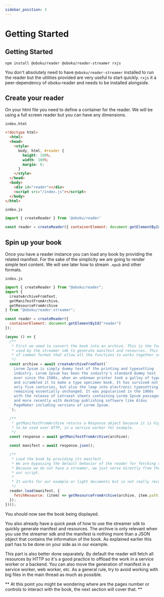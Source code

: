 ```yaml
---
sidebar_position: 3
---
```


# Getting Started

## Getting Started

```shell
npm install @oboku/reader @oboku/reader-streamer rxjs
```

You don't absolutely need to have `@oboku/reader-streamer` installed to run the reader but the utilities provided are very useful to start quickly.
 `rxjs` it a peer-dependency of oboku-reader and needs to be installed alongside.

## Create your reader

On your html file you need to define a container for the reader. We will be using a full screen reader but you can have any dimensions.

`index.html`
```html
<!doctype html>
  <html>
  <head>
    <style>
      body, html, #reader {
        height: 100%;
        width: 100%;
        margin: 0;
      }
    </style>
  </head>
  <body>
    <div id="reader"></div>
    <script src="/index.js"></script>
  </body>
</html>
```

`index.js`
```javascript
import { createReader } from '@oboku/reader'

const reader = createReader({ containerElement: document.getElementById('reader') })
```

## Spin up your book

Once you have a reader instance you can load any book by providing the related manifest. For the sake of the simplicity we are
going to render simple text content. We will see later how to stream `.epub` and other formats.

`index.js`
```javascript
import { createReader } from "@oboku/reader";
import {
  createArchiveFromText,
  getManifestFromArchive,
  getResourceFromArchive
} from "@oboku/reader-streamer";

const reader = createReader({
  containerElement: document.getElementById("reader")
});

(async () => {
  /**
   * First we need to convert the book into an archive. This is the format
   * used by the streamer sdk to generate manifest and resources. This is a sort
   * of common format that allow all the functions to works together seamlessly
   */
  const archive = await createArchiveFromText(`
    Lorem Ipsum is simply dummy text of the printing and typesetting 
    industry. Lorem Ipsum has been the industry's standard dummy text 
    ever since the 1500s, when an unknown printer took a galley of type 
    and scrambled it to make a type specimen book. It has survived not 
    only five centuries, but also the leap into electronic typesetting, 
    remaining essentially unchanged. It was popularised in the 1960s 
    with the release of Letraset sheets containing Lorem Ipsum passages, 
    and more recently with desktop publishing software like Aldus 
    PageMaker including versions of Lorem Ipsum.
  `);

  /**
   * getManifestFromArchive returns a Response object because it is highly suggested
   * to be used over HTTP, in a service worker for example.
   */
  const response = await getManifestFromArchive(archive);

  const manifest = await response.json();

  /**
   * Load the book by providing its manifest.
   * We are bypassing the default behavior of the reader for fetching resources.
   * Because we do not have a streamer, we just serve directly from the archive from
   * our script.
   *
   * It works for our example or light documents but is not really recommended.
   */
  reader.load(manifest, {
    fetchResource: (item) => getResourceFromArchive(archive, item.path)
  });
})();
```

You should now see the book being displayed.

You also already have a quick peak of how to use the streamer sdk to quickly generate manifest and resources. The archive is only relevant when
you use the streamer sdk and the manifest is nothing more than a JSON object that contains the information of the book. As explained earlier
this part has to be done on your side as in our example.

This part is also better done separately. By default the reader will fetch all resources by HTTP so it's a good practice to offload the work in a service worker or a backend. You can also
move the generation of manifest in a service worker, web worker, etc. As a general rule, try to avoid working with big files in the main thread
as much as possible.

** At this point you might be wondering where are the pages number or controls to interact with the book, the next section will cover that. **